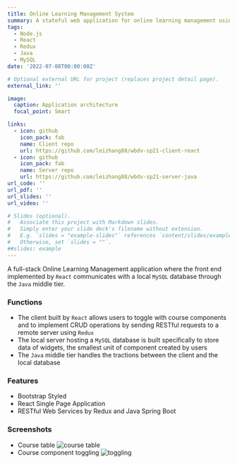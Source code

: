 ```yaml
---
title: Online Learning Management System
summary: A stateful web application for online learning management using React, Redux and Java.
tags:
  - Node.js
  - React
  - Redux
  - Java
  - MySQL
date: '2022-07-08T00:00:00Z'

# Optional external URL for project (replaces project detail page).
external_link: ''

image:
  caption: Application architecture
  focal_point: Smart

links:
  - icon: github
    icon_pack: fab
    name: Client repo
    url: https://github.com/leizhang88/wbdv-sp21-client-react
  - icon: github
    icon_pack: fab
    name: Server repo
    url: https://github.com/leizhang88/wbdv-sp21-server-java
url_code: ''
url_pdf: ''
url_slides: ''
url_video: ''

# Slides (optional).
#   Associate this project with Markdown slides.
#   Simply enter your slide deck's filename without extension.
#   E.g. `slides = "example-slides"` references `content/slides/example-slides.md`.
#   Otherwise, set `slides = ""`.
##slides: example
---
```


A full-stack Online Learning Management application where the front end implemented by `React` communicates with a local `MySQL` database through the `Java` middle tier.

### Functions

- The client built by `React` allows users to toggle with course components and to implement CRUD operations by sending RESTful requests to a remote server using `Redux`
- The local server hosting a `MySQL` database is built specifically to store data of widgets, the smallest unit of component created by users
- The `Java` middle tier handles the tractions between the client and the local database

### Features

- Bootstrap Styled
- React Single Page Application
- RESTful Web Services by Redux and Java Spring Boot

### Screenshots
- Course table
![course table](wbdv-course-table.png)
- Course component toggling
![toggling](wbdv-module-list.png)
